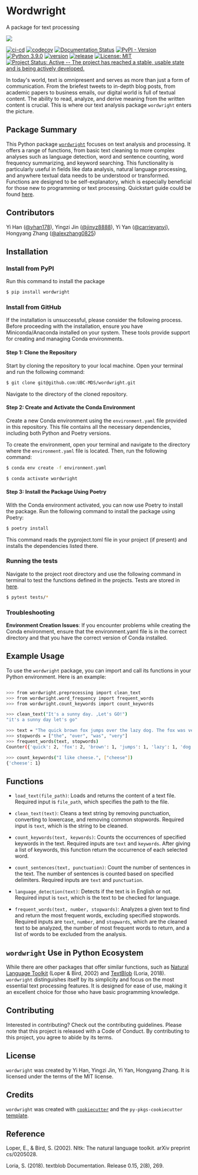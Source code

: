# Wordwright

A package for text processing

![](docs/logo.jpg)

[![ci-cd](https://github.com/UBC-MDS/wordwright/actions/workflows/ci-cd.yml/badge.svg)](https://github.com/UBC-MDS/wordwright/actions/workflows/ci-cd.yml)
[![codecov](https://codecov.io/gh/UBC-MDS/wordwright/graph/badge.svg?token=0cuB4J7YN9)](https://codecov.io/gh/UBC-MDS/wordwright)
[![Documentation Status](https://readthedocs.org/projects/wordwright/badge/?version=latest)](https://wordwright.readthedocs.io/en/latest/?badge=latest)
[![PyPI - Version](https://img.shields.io/pypi/v/wordwright)](https://pypi.org/project/wordwright/)
[![Python 3.9.0](https://img.shields.io/badge/python-3.9.0-blue.svg)](https://www.python.org/downloads/release/python-390/)
[![version](https://img.shields.io/github/v/release/UBC-MDS/wordwright)](https://github.com/UBC-MDS/wordwright/releases)
[![release](https://img.shields.io/github/release-date/UBC-MDS/wordwright)](https://github.com/UBC-MDS/wordwright/releases)
[![License: MIT](https://img.shields.io/badge/License-MIT-yellow.svg)](https://opensource.org/licenses/MIT)
[![Project Status: Active -- The project has reached a stable, usable state and is being actively developed.](https://www.repostatus.org/badges/latest/active.svg)](https://www.repostatus.org/#active)


In today's world, text is omnipresent and serves as more than just a form of communication. From the briefest tweets to in-depth blog posts, from academic papers to business emails, our digital world is full of textual content. The ability to read, analyze, and derive meaning from the written content is crucial. This is where our text analysis package `wordwright` enters the picture.

## Package Summary

This Python package [`wordwright`](https://wordwright.readthedocs.io/en/latest/index.html) focuses on text analysis and processing. It offers a range of functions, from basic text cleaning to more complex analyses such as language detection, word and sentence counting, word frequency summarizing, and keyword searching. This functionality is particularly useful in fields like data analysis, natural language processing, and anywhere textual data needs to be understood or transformed. Functions are designed to be self-explanatory, which is especially beneficial for those new to programming or text processing. Quickstart guide could be found [here](https://wordwright.readthedocs.io/en/latest/example.html).

## Contributors

Yi Han ([\@yhan178](https://github.com/yhan178)), Yingzi Jin ([\@jinyz8888](https://github.com/jinyz8888)), Yi Yan ([\@carrieyanyi](https://github.com/carrieyanyi)), Hongyang Zhang ([\@alexzhang0825](https://github.com/alexzhang0825))

## Installation

### Install from PyPI
Run this command to install the package

``` bash
$ pip install wordwright
```
### Install from GitHub
If the installation is unsuccessful, please consider the following process. Before proceeding with the installation, ensure you have Miniconda/Anaconda installed on your system. These tools provide support for creating and managing Conda environments.

#### Step 1: Clone the Repository

Start by cloning the repository to your local machine. Open your terminal and run the following command:

``` bash
$ git clone git@github.com:UBC-MDS/wordwright.git
```

Navigate to the directory of the cloned repository.

#### Step 2: Create and Activate the Conda Environment

Create a new Conda environment using the `environment.yaml` file provided in this repository. This file contains all the necessary dependencies, including both Python and Poetry versions.

To create the environment, open your terminal and navigate to the directory where the `environment.yaml` file is located. Then, run the following command:

``` bash
$ conda env create -f environment.yaml

$ conda activate wordwright
```

#### Step 3: Install the Package Using Poetry

With the Conda environment activated, you can now use Poetry to install the package. Run the following command to install the package using Poetry:

``` bash
$ poetry install
```

This command reads the pyproject.toml file in your project (if present) and installs the dependencies listed there.

### Running the tests

Navigate to the project root directory and use the following command in terminal to test the functions defined in the projects. Tests are stored in [here](#0).

``` bash
$ pytest tests/*
```

### Troubleshooting

**Environment Creation Issues**: If you encounter problems while creating the Conda environment, ensure that the environment.yaml file is in the correct directory and that you have the correct version of Conda installed.

## Example Usage

To use the `wordwright` package, you can import and call its functions in your Python environment. Here is an example:

``` bash

>>> from wordwright.preprocessing import clean_text
>>> from wordwright.word_frequency import frequent_words
>>> from wordwright.count_keywords import count_keywords

>>> clean_text("It's a sunny day. ,Let's GO!")
"it's a sunny day let's go"

>>> text = "The quick brown fox jumps over the lazy dog. The fox was very quick."
>>> stopwords = ["the", "over", "was", "very"]
>>> frequent_words(text, stopwords)
Counter({'quick': 2, 'fox': 2, 'brown': 1, 'jumps': 1, 'lazy': 1, 'dog': 1})

>>> count_keywords("I like cheese.", ["cheese"])
{'cheese': 1}
```

## Functions

-   `load_text(file_path)`: Loads and returns the content of a text file. Required input is `file_path`, which specifies the path to the file.

-   `clean_text(text)`: Cleans a text string by removing punctuation, converting to lowercase, and removing common stopwords. Required input is `text`, which is the string to be cleaned.

-   `count_keywords(text, keywords)`: Counts the occurrences of specified keywords in the text. Required inputs are `text` and `keywords`. After giving a list of keywords, this function return the occurrence of each selected word.

-   `count_sentences(text, punctuation)`: Count the number of sentences in the text. The number of sentences is counted based on specified delimiters. Required inputs are `text` and `punctuation`.

-   `language_detection(text)`: Detects if the text is in English or not. Required input is `text`, which is the text to be checked for language.

-   `frequent_words(text, number, stopwards)`: Analyzes a given text to find and return the most frequent words, excluding specified stopwords. Required inputs are `text`, `number`, and `stopwards`, which are the cleaned text to be analyzed, the number of most frequent words to return, and a list of words to be excluded from the analysis.

## `wordwright` Use in Python Ecosystem

While there are other packages that offer similar functions, such as [Natural Language Toolkit](https://www.nltk.org/) (Loper & Bird, 2002) and [TextBlob](https://textblob.readthedocs.io/en/dev/) (Loria, 2018). `wordwright` distinguishes itself by its simplicity and focus on the most essential text processing features. It is designed for ease of use, making it an excellent choice for those who have basic programming knowledge.

## Contributing

Interested in contributing? Check out the contributing guidelines. Please note that this project is released with a Code of Conduct. By contributing to this project, you agree to abide by its terms.

## License

`wordwright` was created by Yi Han, Yingzi Jin, Yi Yan, Hongyang Zhang. It is licensed under the terms of the MIT license.

## Credits

`wordwright` was created with [`cookiecutter`](https://cookiecutter.readthedocs.io/en/latest/) and the `py-pkgs-cookiecutter` [template](https://github.com/py-pkgs/py-pkgs-cookiecutter).

## Reference

Loper, E., & Bird, S. (2002). Nltk: The natural language toolkit. arXiv preprint cs/0205028.

Loria, S. (2018). textblob Documentation. Release 0.15, 2(8), 269.
